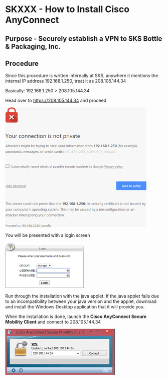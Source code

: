 # SKXXX - How to Install Cisco AnyConnect
## Purpose - Securely establish a VPN to SKS Bottle & Packaging, Inc.
## Procedure

Since this procedure is written internally at SKS, anywhere it mentions the internal IP address 192.168.1.250, treat it as 208.105.144.34

Basically: 192.168.1.250 > 208.105.144.34

Head over to https://208.105.144.34 and proceed 

![](private-connection.jpg)

You will be presented with a login screen

![](ssl-login.jpg)

Run through the installation with the java applet. If the java applet fails due to an incompatibility between your java version and the applet, download and install the Windows Desktop application that it will provide you.

When the installation is done, launch the **Cisco AnyConnect Secure Mobility Client** and connect to 208.105.144.34

![](anyconnect-login.jpg)
